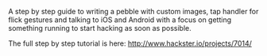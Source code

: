 A step by step guide to writing a pebble with custom images, tap handler for flick gestures and talking to iOS and Android with a focus on getting something running to start hacking as soon as possible.

The full step by step tutorial is here: http://www.hackster.io/projects/7014/ 
